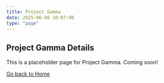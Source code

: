 ```yaml
---
title: Project Gamma
date: 2025-06-08 10:07:00
type: "page"
---
```


## Project Gamma Details

This is a placeholder page for Project Gamma.
Coming soon!

[Go back to Home](/index.html)
